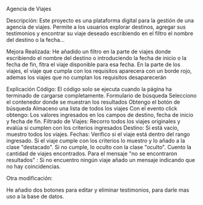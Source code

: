 Agencia de Viajes

Descripción:
Este proyecto es una plataforma digital para la gestión de una agencia de viajes. Permite a los usuarios explorar destinos,
agregar sus testimonios y encontrar su viaje deseado escribiendo en el filtro el nombre del destino o la fecha...

Mejora Realizada:
He añadido un filtro en la parte de viajes donde escribiendo el nombre del destino o introduciendo la fecha de inicio o la fecha de fin, fitra
el viaje disponible para esa fecha.
En la parte de los viajes, el viaje que cumpla con los requisitos aparecera con un borde rojo, ademas los viajes que no cumplan los requisitos desaparecerán

Explicación Código:
El código solo se ejecuta cuando la página ha terminado de cargarse completamente.
Formulario de búsqueda
Selecciono el contenedor donde se muestran los resultados
Obtengo el botón de búsqueda
Almaceno una lista de todos los viajes
Con el evento click obtengo:
Los valores ingresados en los campos de destino, fecha de inicio y fecha de fin.
Filtrado de Viajes:
Recorro todos los viajes originales y evalúa si cumplen con los criterios ingresados
Destino: Si está vacío, muestro todos los viajes.
Fechas: Verifico si el viaje está dentro del rango ingresado.
Si el viaje cumple con los criterios lo muestro y lo añado a la clase "destacado".
Si no cumple, lo oculto con la clase "oculto".
Cuento la cantidad de viajes encontrados.
Para el mensaje "no se encontraron resultados" :
Si no encuentro ningún viaje añado un mensaje indicando que no hay coincidencias.

Otra modificación:

He añadio dos botones para editar y eliminar testimonios, para darle mas uso a la base de datos.
